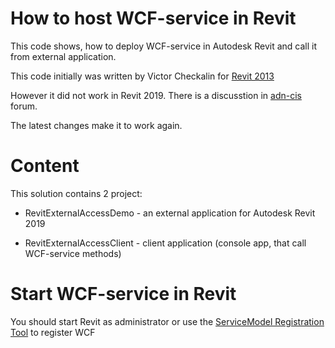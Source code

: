 # How to host WCF-service in Revit

This code shows, how to deploy WCF-service in Autodesk Revit and call it from external application.

This code initially was written by Victor Checkalin for [Revit 2013](https://github.com/chekalin-v/RevitExternalAccessDemo)

However it did not work in Revit 2019. There is a discusstion in [adn-cis](http://adn-cis.org/forum/index.php?topic=745.new;topicseen#new) forum. 

The latest changes make it to work again.

# Content

This solution contains 2 project:

* RevitExternalAccessDemo - an external application for Autodesk Revit 2019

* RevitExternalAccessClient -  client application (console app, that call WCF-service methods)

# Start WCF-service in Revit

You should start Revit as administrator or use the [ServiceModel Registration Tool](https://docs.microsoft.com/en-us/dotnet/framework/wcf/servicemodelreg-exe) to register WCF 
